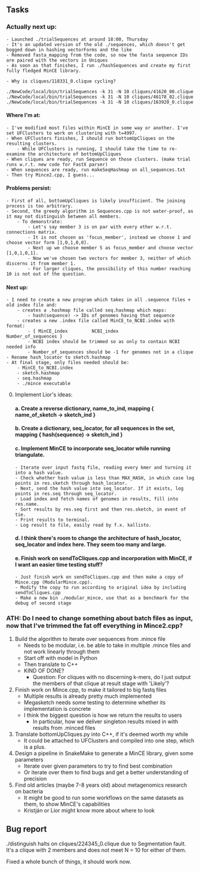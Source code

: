 ## Tasks

### Actually next up:
    - Launched ./trialSequences at around 18:00, Thursday
    - It's an updated version of the old ./sequences, which doesn't get bogged down in hashing vectorForms and the like
    - Removed fasta_mapping from the code, so now the fasta sequence IDs are paired with the vectors in Uniques
    - As soon as that finishes, I run ./hashSequences and create my first fully fledged MinCE library.

    - Why is cliques/118331_0.clique cycling?

    ./NewCode/local/bin/trialSequences -k 31 -N 10 cliques/41620_00.clique
    ./NewCode/local/bin/trialSequences -k 31 -N 10 cliques/46178_02.clique
    ./NewCode/local/bin/trialSequences -k 31 -N 10 cliques/163920_0.clique

#### Where I'm at:
    - I've modified most files within MinCE in some way or another. I've set UFClusters to work on clustering with t=4997.
    - When UFClusters finishes, I should run bottomUpCliques on the resulting clusters.
        - While UFClusters is running, I should take the time to re-examine the architecture of bottomUpCliques
    - When cliques are ready, run Sequence on those clusters. (make trial runs w.r.t. new code for FastX parser)
    - When sequences are ready, run makeSeqHashmap on all_sequences.txt
    - Then try Mince2.cpp, I guess...

#### Problems persist:
    - First of all, bottomUpCliques is likely insufficient. The joining process is too arbitrary.
    - Second, the greedy algorithm in Sequences.cpp is not water-proof, as it may not distinguish between all members.
        - To demonstrate: 
            - Let's say member 3 is on par with every other w.r.t. connections matrix.
            - It is not chosen as 'focus_member', instead we choose 1 and choose vector form [1,0,1,0,0].
            - Next up we choose member 5 as focus_member and choose vector [1,0,1,0,1].
            - Now we've chosen two vectors for member 3, neither of which discerns it from member 1.
            - For larger cliques, the possibility of this number reaching 10 is not out of the question.

#### Next up:
    - I need to create a new program which takes in all .sequence files + old index file and:
        - creates a .hashmap file called seq.hashmap which maps:
            - hash(sequence) -> IDs of genomes having that sequence
        - creates a new .index file called MinCE_to_NCBI.index with format:
            - { MinCE_index         NCBI_index          Number_of_sequences }
            - NCBI index should be trimmed so as only to contain NCBI needed info
            - Number_of_sequences should be -1 for genomes not in a clique
    - Rename hash_locator to sketch.hashmap
    - At final stage, only files needed should be:
        - MinCE_to_NCBI.index
        - sketch.hashmap
        - seq.hashmap
        - ./mince executable

0.  Implement Lior's ideas:
    #### a. Create a reverse dictionary, name_to_ind, mapping { name_of_sketch -> sketch_ind }
    #### b. Create a dictionary, seq_locator, for all sequences in the set, mapping { hash(sequence) -> sketch_ind }
    #### c. Implement MinCE to incorporate seq_locator while running triangulate.
        - Iterate over input fastq file, reading every kmer and turning it into a hash value.
        - Check whether hash value is less than MAX_HASH, in which case log points in res.sketch through hash_locator.
        - Next, send the hash value into seq_locator. If it exists, log points in res.seq through seq_locator.
        - Load index and fetch names of genomes in results, fill into res.name.
        - Sort results by res.seq first and then res.sketch, in event of tie.
        - Print results to terminal.
        - Log result to file, easily read by f.x. kallisto.
    #### d. I think there's room to change the architecture of hash_locator, seq_locator and index here. They seem too many and large.
    #### e. Finish work on sendToCliques.cpp and incorporation with MinCE, if I want an easier time testing stuff?
        - Just finish work on sendToCliques.cpp and then make a copy of Mince.cpp (ModularMince.cpp).
        - Modify the copy to run according to original idea by including sendToCliques.cpp
        - Make a new bin ./modular_mince, use that as a benchmark for the debug of second stage

### ATH: Do I need to change something about batch files as input, now that I've trimmed the fat off everything in Mince2.cpp?

1. Build the algorithm to iterate over sequences from .mince file
    - Needs to be modular, i.e. be able to take in multiple .mince files and not work linearly through them
    - Start off with model in Python
    - Then translate to C++
    - KIND OF DONE?
        - Question: For cliques with no discerning k-mers, do I just output the members of that clique at result stage with 'Likely'?
2. Finish work on Mince.cpp, to make it tailored to big fastq files
    - Multiple results is already pretty much implemented
    - Megasketch needs some testing to determine whether its implementation is concrete
    - I think the biggest question is how we return the results to users
        - In particular, how we deliver singleton results mixed in with results from .minced files
3. Translate bottomUpCliques.py into C++, if it's deemed worth my while
    - It could be attached to UFClusters and compiled into one step, which is a plus.
4. Design a pipeline in SnakeMake to generate a MinCE library, given some parameters
    - Iterate over given parameters to try to find best combination 
    - Or iterate over them to find bugs and get a better understanding of precision
5. Find old articles (maybe 7-8 years old) about metagenomics research on bacteria
    - It might be good to run some workflows on the same datasets as them, to show MinCE's capabilities
    - Kristján or Lior might know more about where to look


## Bug report

./distinguish halts on cliques/224345_0.clique due to Segmentation fault. 
It's a clique with 2 members and does not meet N = 10 for either of them.

Fixed a whole bunch of things, it should work now.
